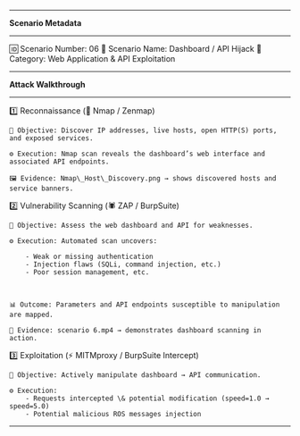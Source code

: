 -------------------------------------------------------------------------------------------------------------------------

**Scenario Metadata**

-------------------------------------------------------------------------------------------------------------------------

🆔 Scenario Number: 06
📝 Scenario Name: Dashboard / API Hijack
📂 Category: Web Application \& API Exploitation

-------------------------------------------------------------------------------------------------------------------------

**Attack Walkthrough**

-------------------------------------------------------------------------------------------------------------------------

1️⃣ Reconnaissance (🔎 Nmap / Zenmap)



	🎯 Objective: Discover IP addresses, live hosts, open HTTP(S) ports, and exposed services.

	⚙️ Execution: Nmap scan reveals the dashboard’s web interface and associated API endpoints.

	🖼 Evidence: Nmap\_Host\_Discovery.png → shows discovered hosts and service banners.



2️⃣ Vulnerability Scanning (🕷 ZAP / BurpSuite)



	🎯 Objective: Assess the web dashboard and API for weaknesses.

	⚙️ Execution: Automated scan uncovers:

		- Weak or missing authentication
		- Injection flaws (SQLi, command injection, etc.)
		- Poor session management, etc.



	📊 Outcome: Parameters and API endpoints susceptible to manipulation are mapped.

	🎥 Evidence: scenario 6.mp4 → demonstrates dashboard scanning in action.



3️⃣ Exploitation (⚡ MITMproxy / BurpSuite Intercept)



	🎯 Objective: Actively manipulate dashboard → API communication.

	⚙️ Execution: 
		- Requests intercepted \& potential modification (speed=1.0 → speed=5.0) 
		- Potential malicious ROS messages injection

-------------------------------------------------------------------------------------------------------------------------


